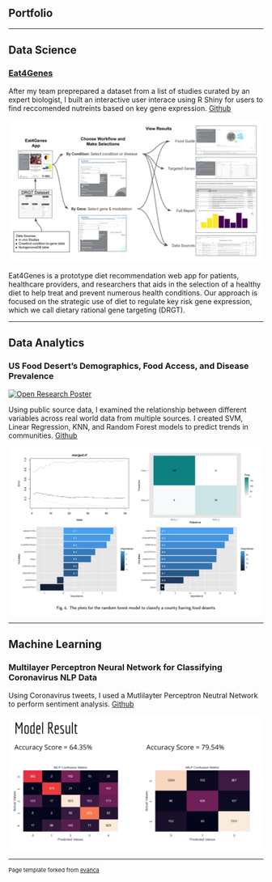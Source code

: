 ## Portfolio

---

## Data Science

### [Eat4Genes](https://olyerickson.shinyapps.io/Eat4Genes/)
After my team preprepared a dataset from a list of studies curated by an expert biologist, I built an interactive user interace using R Shiny for users to find reccomended nutreints based on key gene expression. [Github](https://github.rpi.edu/DataINCITE/Eat4Genes)

<img src="images/Eat4GenesAppFlow (1).png?raw=true"/>

Eat4Genes is a prototype diet recommendation web app for patients, healthcare providers, and researchers that aids in the selection of a healthy diet to help treat and prevent numerous health conditions. Our approach is focused on the strategic use of diet to regulate key risk gene expression, which we call dietary rational gene targeting (DRGT).

---
## Data Analytics

### US Food Desert’s Demographics, Food Access, and Disease Prevalence
[![Open Research Poster](https://img.shields.io/badge/PDF-Open_Research_Poster-blue?logo=adobe-acrobat-reader&logoColor=white)](pdf/DataAnalytics_A6Poster_Morgan_Ford_6000.pdf)

Using public source data, I examined the relationship between different variables across real world data from multiple sources. I created SVM, Linear Regression, KNN, and Random Forest models to predict trends in communities. [Github](https://github.com/fordm02/fooddeserts)

<img src="images/fdrf.png?raw=true"/>

---
## Machine Learning

### Multilayer Perceptron Neural Network for Classifying Coronavirus NLP Data
Using Coronavirus tweets, I used a Mutlilayter Perceptron Neutral Network to perform sentiment analysis. [Github](https://github.com/fordm02/corona-nlp-project)

<img src="images/corona-NLP.png?raw=true"/>






---
<p style="font-size:11px">Page template forked from <a href="https://github.com/evanca/quick-portfolio">evanca</a></p>
<!-- Remove above link if you don't want to attibute -->
